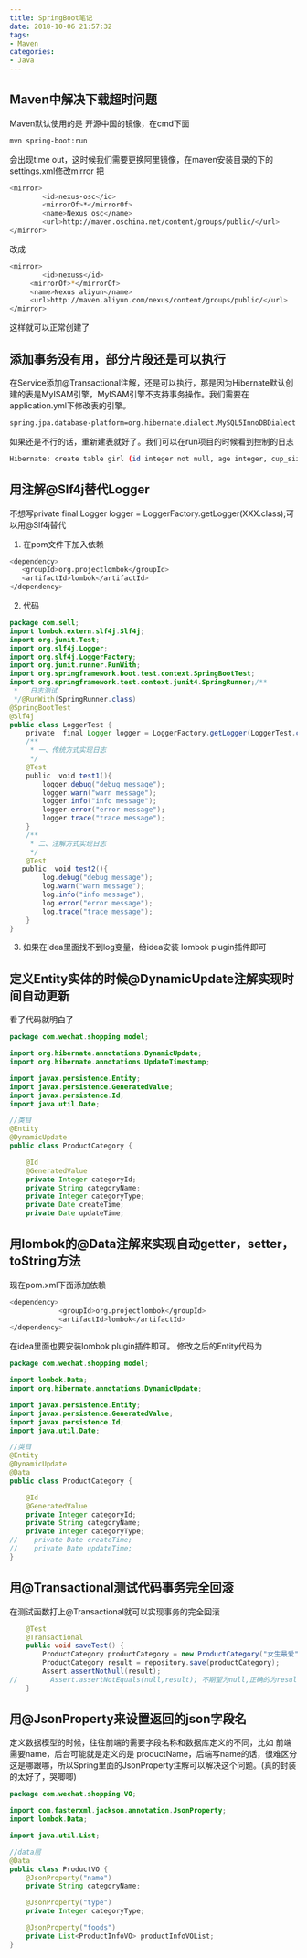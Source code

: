 ```yaml
---
title: SpringBoot笔记
date: 2018-10-06 21:57:32
tags:
- Maven
categories:
- Java
---
```

## Maven中解决下载超时问题
Maven默认使用的是 开源中国的镜像，在cmd下面
```Bash
mvn spring-boot:run
```
会出现time out，这时候我们需要更换阿里镜像，在maven安装目录的下的settings.xml修改mirror
把
```Bash
<mirror>
        <id>nexus-osc</id>
        <mirrorOf>*</mirrorOf>
        <name>Nexus osc</name>
        <url>http://maven.oschina.net/content/groups/public/</url>
</mirror>
```
改成
```Bash
<mirror>
        <id>nexuss</id>
     <mirrorOf>*</mirrorOf>
     <name>Nexus aliyun</name>
     <url>http://maven.aliyun.com/nexus/content/groups/public/</url>
</mirror>
```
这样就可以正常创建了
## 添加事务没有用，部分片段还是可以执行
在Service添加@Transactional注解，还是可以执行，那是因为Hibernate默认创建的表是MyISAM引擎，MyISAM引擎不支持事务操作。我们需要在application.yml下修改表的引擎。
```Bash
spring.jpa.database-platform=org.hibernate.dialect.MySQL5InnoDBDialect
```
如果还是不行的话，重新建表就好了。我们可以在run项目的时候看到控制的日志
```Bash
Hibernate: create table girl (id integer not null, age integer, cup_size varchar(255), primary key (id)) engine=InnoDB
```
## 用注解@Slf4j替代Logger
不想写private  final Logger logger = LoggerFactory.getLogger(XXX.class);可以用@Slf4j替代
1. 在pom文件下加入依赖
```Bash
<dependency>
   <groupId>org.projectlombok</groupId>
   <artifactId>lombok</artifactId>
</dependency>
```
2. 代码
```Java
package com.sell;
import lombok.extern.slf4j.Slf4j;
import org.junit.Test;
import org.slf4j.Logger;
import org.slf4j.LoggerFactory;
import org.junit.runner.RunWith;
import org.springframework.boot.test.context.SpringBootTest;
import org.springframework.test.context.junit4.SpringRunner;/**
 *   日志测试
 */@RunWith(SpringRunner.class)
@SpringBootTest
@Slf4j
public class LoggerTest {
    private  final Logger logger = LoggerFactory.getLogger(LoggerTest.class);
    /**
     * 一、传统方式实现日志
     */
    @Test
    public  void test1(){
        logger.debug("debug message");
        logger.warn("warn message");
        logger.info("info message");
        logger.error("error message");
        logger.trace("trace message");
    }
    /**
     * 二、注解方式实现日志
     */
    @Test
   public  void test2(){
        log.debug("debug message");
        log.warn("warn message");
        log.info("info message");
        log.error("error message");
        log.trace("trace message");
    }
}
```
3. 如果在idea里面找不到log变量，给idea安装 lombok plugin插件即可
## 定义Entity实体的时候@DynamicUpdate注解实现时间自动更新
看了代码就明白了
```Java
package com.wechat.shopping.model;

import org.hibernate.annotations.DynamicUpdate;
import org.hibernate.annotations.UpdateTimestamp;

import javax.persistence.Entity;
import javax.persistence.GeneratedValue;
import javax.persistence.Id;
import java.util.Date;

//类目
@Entity
@DynamicUpdate
public class ProductCategory {

    @Id
    @GeneratedValue
    private Integer categoryId;
    private String categoryName;
    private Integer categoryType;
    private Date createTime;
    private Date updateTime;

```
## 用lombok的@Data注解来实现自动getter，setter，toString方法
现在pom.xml下面添加依赖
```Bash
<dependency>
            <groupId>org.projectlombok</groupId>
            <artifactId>lombok</artifactId>
</dependency>
```
在idea里面也要安装lombok plugin插件即可。
修改之后的Entity代码为
```Java
package com.wechat.shopping.model;

import lombok.Data;
import org.hibernate.annotations.DynamicUpdate;

import javax.persistence.Entity;
import javax.persistence.GeneratedValue;
import javax.persistence.Id;
import java.util.Date;

//类目
@Entity
@DynamicUpdate
@Data
public class ProductCategory {

    @Id
    @GeneratedValue
    private Integer categoryId;
    private String categoryName;
    private Integer categoryType;
//    private Date createTime;
//    private Date updateTime;
}
```
## 用@Transactional测试代码事务完全回滚
在测试函数打上@Transactional就可以实现事务的完全回滚
```Java
    @Test
    @Transactional
    public void saveTest() {
        ProductCategory productCategory = new ProductCategory("女生最爱", 11);
        ProductCategory result = repository.save(productCategory);
        Assert.assertNotNull(result);
//        Assert.assertNotEquals(null,result); 不期望为null,正确的为result
    }
```
## 用@JsonProperty来设置返回的json字段名
定义数据模型的时候，往往前端的需要字段名称和数据库定义的不同，比如 前端需要name，后台可能就是定义的是 productName，后端写name的话，很难区分这是哪跟哪，所以Spring里面的JsonProperty注解可以解决这个问题。(真的封装的太好了，哭唧唧)
```Java
package com.wechat.shopping.VO;

import com.fasterxml.jackson.annotation.JsonProperty;
import lombok.Data;

import java.util.List;

//data层
@Data
public class ProductVO {
    @JsonProperty("name")
    private String categoryName;

    @JsonProperty("type")
    private Integer categoryType;

    @JsonProperty("foods")
    private List<ProductInfoVO> productInfoVOList;
}
```


